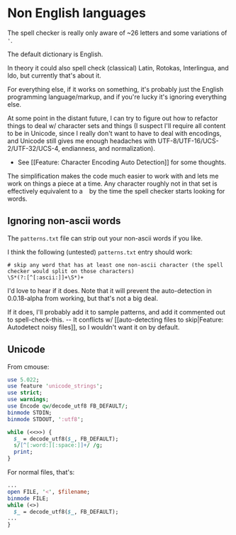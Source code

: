 # Non English languages

The spell checker is really only aware of ~26 letters and some variations of `'`.

The default dictionary is English.

In theory it could also spell check (classical) Latin, Rotokas, Interlingua, and Ido, but currently that's about it.

For everything else, if it works on something, it's probably just the English programming language/markup, and if you're lucky it's ignoring everything else.

At some point in the distant future, I can try to figure out how to refactor things to deal w/ character sets and things (I suspect I'll require all content to be in Unicode, since I really don't want to have to deal with encodings, and Unicode still gives me enough headaches with UTF-8/UTF-16/UCS-2/UTF-32/UCS-4, endianness, and normalization).
- See [[Feature: Character Encoding Auto Detection]] for some thoughts.

The simplification makes the code much easier to work with and lets me work on things a piece at a time. Any character roughly not in that set is effectively equivalent to a ` ` by the time the spell checker starts looking for words.

## Ignoring non-ascii words

The `patterns.txt` file can strip out your non-ascii words if you like.

I think the following (untested) `patterns.txt` entry should work:
```
# skip any word that has at least one non-ascii character (the spell checker would split on those characters)
\S*(?:[^[:ascii:]]+\S*)+
```

I'd love to hear if it does. Note that it will prevent the auto-detection in 0.0.18-alpha from working, but that's not a big deal.

If it does, I'll probably add it to sample patterns, and add it commented out to spell-check-this. -- It conflicts w/ [[auto-detecting files to skip|Feature: Autodetect noisy files]], so I wouldn't want it on by default.

## Unicode

From cmouse:
```perl
use 5.022;
use feature 'unicode_strings';
use strict;
use warnings;
use Encode qw/decode_utf8 FB_DEFAULT/;
binmode STDIN;
binmode STDOUT, ':utf8';

while (<<>>) {
  $_ = decode_utf8($_, FB_DEFAULT);
  s/[^[:word:][:space:]]+/ /g;
  print;
}
```

For normal files, that's:

```perl
...
open FILE, '<', $filename;
binmode FILE;
while (<>)
  $_ = decode_utf8($_, FB_DEFAULT);
...
}
```


